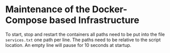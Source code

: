 # Maintenance of the Docker-Compose based Infrastructure


To start, stop and restart the containers all paths need to be put 
into the file `services.txt` one path per line.
The paths need to be relative to the script location. 
An empty line will pause for 10 seconds at startup.



